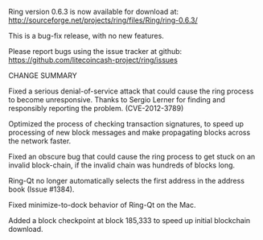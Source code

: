 Ring version 0.6.3 is now available for download at:
  http://sourceforge.net/projects/ring/files/Ring/ring-0.6.3/

This is a bug-fix release, with no new features.

Please report bugs using the issue tracker at github:
  https://github.com/litecoincash-project/ring/issues

CHANGE SUMMARY

Fixed a serious denial-of-service attack that could cause the
ring process to become unresponsive. Thanks to Sergio Lerner
for finding and responsibly reporting the problem. (CVE-2012-3789)

Optimized the process of checking transaction signatures, to
speed up processing of new block messages and make propagating
blocks across the network faster.

Fixed an obscure bug that could cause the ring process to get
stuck on an invalid block-chain, if the invalid chain was
hundreds of blocks long.

Ring-Qt no longer automatically selects the first address
in the address book (Issue #1384).

Fixed minimize-to-dock behavior of Ring-Qt on the Mac.

Added a block checkpoint at block 185,333 to speed up initial
blockchain download.
